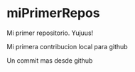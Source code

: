 # miPrimerRepos

Mi primer repositorio. Yujuus!

Mi primera contribucion local para github

Un commit mas desde github
